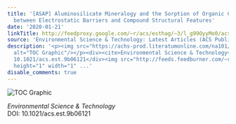 ```yaml
---
title: '[ASAP] Aluminosilicate Mineralogy and the Sorption of Organic Cations: Interplay
  between Electrostatic Barriers and Compound Structural Features'
date: '2020-01-21'
linkTitle: http://feedproxy.google.com/~r/acs/esthag/~3/l_g99OyyMo0/acs.est.9b06121
source: 'Environmental Science & Technology: Latest Articles (ACS Publications)'
description: '<p><img src="https://achs-prod.literatumonline.com/na101/home/literatum/publisher/achs/journals/content/esthag/0/esthag.ahead-of-print/acs.est.9b06121/20200119/images/medium/es9b06121_0001.gif"
  alt="TOC Graphic"/></p><div><cite>Environmental Science & Technology</cite></div><div>DOI:
  10.1021/acs.est.9b06121</div><img src="http://feeds.feedburner.com/~r/acs/esthag/~4/l_g99OyyMo0"
  height="1" width="1" ...'
disable_comments: true
---
```

<p><img src="https://achs-prod.literatumonline.com/na101/home/literatum/publisher/achs/journals/content/esthag/0/esthag.ahead-of-print/acs.est.9b06121/20200119/images/medium/es9b06121_0001.gif" alt="TOC Graphic"/></p><div><cite>Environmental Science & Technology</cite></div><div>DOI: 10.1021/acs.est.9b06121</div><img src="http://feeds.feedburner.com/~r/acs/esthag/~4/l_g99OyyMo0" height="1" width="1" ...